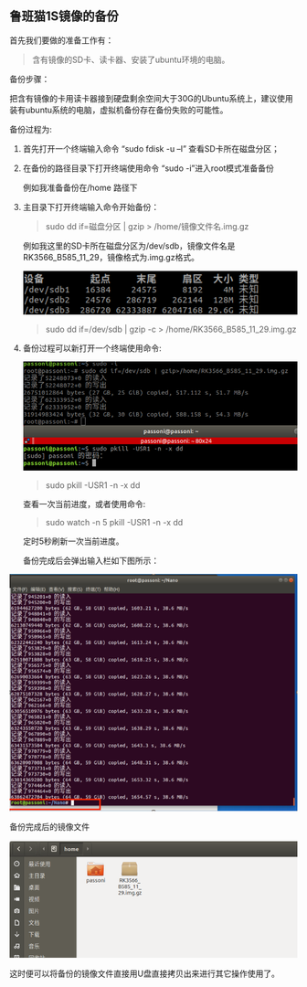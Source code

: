 ## 鲁班猫1S镜像的备份


首先我们要做的准备工作有：



> 含有镜像的SD卡、读卡器、安装了ubuntu环境的电脑。



备份步骤：

把含有镜像的卡用读卡器接到硬盘剩余空间大于30G的Ubuntu系统上，建议使用装有ubuntu系统的电脑，虚拟机备份存在备份失败的可能性。

备份过程为:

1. 首先打开一个终端输入命令 “sudo fdisk -u –l” 查看SD卡所在磁盘分区；

2. 在备份的路径目录下打开终端使用命令  “sudo -i”进入root模式准备备份

   例如我准备备份在/home 路径下

3. 主目录下打开终端输入命令开始备份：

   > sudo dd if=磁盘分区 | gzip > /home/镜像文件名.img.gz

   例如我这里的SD卡所在磁盘分区为/dev/sdb，镜像文件名是RK3566_B585_11_29，镜像格式为.img.gz格式。

   ![镜像名称](P4beifen.png)

   > sudo dd if=/dev/sdb | gzip -c > /home/RK3566_B585_11_29.img.gz

   

4. 备份过程可以新打开一个终端使用命令:

   ![终端使用](P5beifen.png)

   > sudo pkill -USR1 -n -x dd

   

   查看一次当前进度，或者使用命令:

   > sudo watch -n 5 pkill -USR1 -n -x dd 

   定时5秒刷新一次当前进度。

   备份完成后会弹出输入栏如下图所示：

![备份完成](P6beifen.png)

备份完成后的镜像文件

![完成后](P7beifen.png)

这时便可以将备份的镜像文件直接用U盘直接拷贝出来进行其它操作使用了。